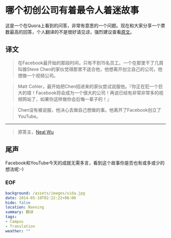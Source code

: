 哪个初创公司有着最令人着迷故事
==============================

这是一个在Quora上看到的问答，非常有意思的一个问题。现在和大家分享一个票数最高的回答，个人翻译的不是很好请见谅，强烈建议查看[原文][]。

## 译文
> 在Facebook最开始的那段时间，只有不到15名员工。一个在那里干了几周叫做Steve Chen的家伙觉得那里不适合他，他想离开创立自己的公司，他想做一个视频公司。

> Matt Cohler，最开始把Chen招进来的家伙尝试说服他。『你正在犯一个巨大的错！Facebook将会成为一个很大的公司！再说已经有非常非常多的视频网站了，如果你这样做你会后悔一辈子的！』

> Chen没有被说服，他决心去做自己想做的事。他离开了Facebook创立了YouTube。

---

> 原答主，[Neal Wu][]

## 尾声
Facebook和YouTube今天的成就无需多言，看到这个故事你是否也有或多或少的想法呢:-)

### EOF
```yaml
background: /assets/images/xida.jpg
date: 2014-05-10T02:22:22+08:00
hide: false
location: Nanning
summary: 翻译
tags:
- Campus
- Translation
weather: ""
```

[原文]: http://www.quora.com/Startups/Which-startups-have-the-best-stories
[Neal Wu]: http://www.quora.com/Neal-Wu
